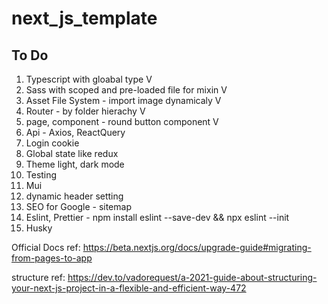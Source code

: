 # next_js_template

## To Do

<ol>
<li>Typescript with gloabal type V</li> 
<li>Sass with scoped and pre-loaded file for mixin V</li>
<li>Asset File System - import image dynamicaly V </li>
<li>Router - by folder hierachy V </li>
<li>page, component - round button component V</li>
<li>Api - Axios, ReactQuery</li>
<li>Login cookie</li>
<li>Global state like redux </li>
<li>Theme light, dark mode</li>
<li>Testing </li>
<li>Mui</li>
<li>dynamic header setting</li>
<li>SEO for Google - sitemap </li>
<li>Eslint, Prettier - npm install eslint --save-dev && npx eslint --init </li>
<li>Husky </li>
</ol>

Official Docs ref: https://beta.nextjs.org/docs/upgrade-guide#migrating-from-pages-to-app

structure ref: https://dev.to/vadorequest/a-2021-guide-about-structuring-your-next-js-project-in-a-flexible-and-efficient-way-472
